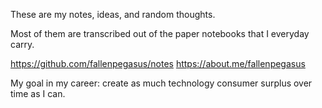 These are my notes, ideas, and random thoughts.

Most of them are transcribed out of the paper notebooks that I everyday carry.

https://github.com/fallenpegasus/notes
https://about.me/fallenpegasus

My goal in my career: create as much technology consumer surplus over time as I can.
